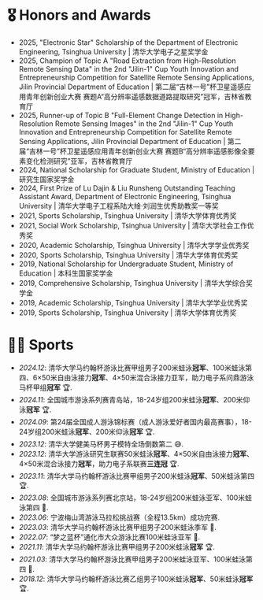 # 🎖 Honors and Awards

- 2025, "Electronic Star" Scholarship of the Department of Electronic Engineering, Tsinghua University \| 清华大学电子之星奖学金
- 2025, Champion of Topic A "Road Extraction from High-Resolution Remote Sensing Data" in the 2nd "Jilin-1" Cup Youth Innovation and Entrepreneurship Competition for Satellite Remote Sensing Applications, Jilin Provincial Department of Education \| 第二届“吉林一号”杯卫星遥感应用青年创新创业大赛 赛题A“高分辨率遥感数据道路提取研究”冠军，吉林省教育厅
- 2025, Runner-up of Topic B "Full-Element Change Detection in High-Resolution Remote Sensing Images" in the 2nd "Jilin-1" Cup Youth Innovation and Entrepreneurship Competition for Satellite Remote Sensing Applications, Jilin Provincial Department of Education \| 第二届“吉林一号”杯卫星遥感应用青年创新创业大赛 赛题B“高分辨率遥感影像全要素变化检测研究”亚军，吉林省教育厅
- 2024, National Scholarship for Graduate Student, Ministry of Education \| 研究生国家奖学金
- 2024, First Prize of Lu Dajin & Liu Runsheng Outstanding Teaching Assistant Award, Department of Electronic Engineering, Tsinghua University \| 清华大学电子工程系陆大䋮·刘润生优秀助教奖一等奖
- 2021, Sports Scholarship, Tsinghua University \| 清华大学体育优秀奖
- 2021, Social Work Scholarship, Tsinghua University \| 清华大学社会工作优秀奖
- 2020, Academic Scholarship, Tsinghua University \| 清华大学学业优秀奖
- 2020, Sports Scholarship, Tsinghua University \| 清华大学体育优秀奖
- 2019, National Scholarship for Undergraduate Student, Ministry of Education \| 本科生国家奖学金
- 2019, Comprehensive Scholarship, Tsinghua University \| 清华大学综合奖学金
- 2019, Academic Scholarship, Tsinghua University \| 清华大学学业优秀奖
- 2019, Sports Scholarship, Tsinghua University \| 清华大学体育优秀奖


# 🏊‍♂️ Sports

- *2024.12*: 清华大学马约翰杯游泳比赛甲组男子200米蛙泳**冠军**、100米蛙泳第四、6×50米自由泳接力**冠军**、4×50米混合泳接力亚军，助力电子系问鼎游泳马杯甲组**冠军** 🏆.
- *2024.11*: 全国城市游泳系列赛青岛站，18-24岁组200米蛙泳**冠军**、200米仰泳**冠军** 🏆.
- *2024.09*: 第24届全国成人游泳锦标赛（成人游泳爱好者国内最高赛事），18-24岁组200米蛙泳**冠军**、200米仰泳**冠军** 🏆.
- *2023.12*: 清华大学健美马杯男子模特全场倒数第二 😅.
- *2023.12*: 清华大学游泳研究生联赛50米蛙泳**冠军**、4×50米自由泳接力**冠军**、4×50米混合泳接力**冠军**，助力电子系联赛**三连冠** 🏆.
- *2023.11*: 清华大学马约翰杯游泳比赛甲组男子200米蛙泳**冠军**、50米蛙泳第四 🏆.
- *2023.08*: 全国城市游泳系列赛北京站，18-24岁组200米蛙泳亚军、100米蛙泳第四 🏅.
- *2023.06*: 宁波梅山湾游泳马拉松挑战赛（全程13.5km）成功完赛.
- *2023.03*: 清华大学马约翰杯游泳比赛甲组男子200米蛙泳季军 🏅.
- *2022.07*: “梦之蓝杯”通化市大众游泳比赛100米蛙泳亚军 🏅.
- *2021.11*: 清华大学马约翰杯游泳比赛甲组男子200米蛙泳**冠军** 🏆.
- *2021.03*: 清华大学马约翰杯游泳比赛甲组男子200米蛙泳亚军、100米蛙泳第四 🏅.
- *2018.12*: 清华大学马约翰杯游泳比赛乙组男子100米蛙泳**冠军**、50米蛙泳**冠军** 🏆.